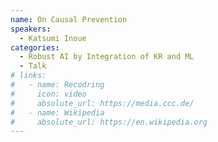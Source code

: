 ```yaml
---
name: On Causal Prevention
speakers:
  - Katsumi Inoue
categories:
  - Robust AI by Integration of KR and ML
  - Talk
# links:
#   - name: Recodring
#     icon: video
#     absolute_url: https://media.ccc.de/
#   - name: Wikipedia
#     absolute_url: https://en.wikipedia.org
---
```


